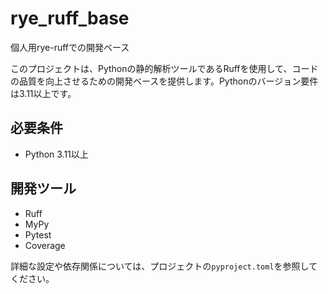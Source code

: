 # rye_ruff_base

個人用rye-ruffでの開発ベース

このプロジェクトは、Pythonの静的解析ツールであるRuffを使用して、コードの品質を向上させるための開発ベースを提供します。Pythonのバージョン要件は3.11以上です。

## 必要条件
- Python 3.11以上

## 開発ツール
- Ruff
- MyPy
- Pytest
- Coverage

詳細な設定や依存関係については、プロジェクトの`pyproject.toml`を参照してください。
